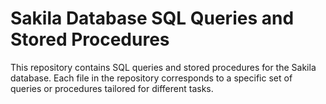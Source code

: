 # Sakila Database SQL Queries and Stored Procedures

This repository contains SQL queries and stored procedures for the Sakila database. Each file in the repository corresponds to a specific set of queries or procedures tailored for different tasks.
